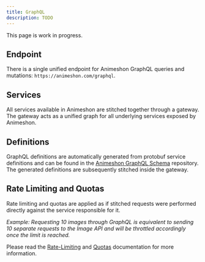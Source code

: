 ```yaml
---
title: GraphQL
description: TODO
---
```


This page is work in progress.

## Endpoint

There is a single unified endpoint for Animeshon GraphQL queries and mutations: `https://animeshon.com/graphql`.

## Services

All services available in Animeshon are stitched together through a gateway. The gateway acts as a unified graph for all underlying services exposed by Animeshon.

## Definitions

GraphQL definitions are automatically generated from protobuf service definitions and can be found in the [Animeshon GraphQL Schema](https://github.com/animeapis/graphql-schema) repository. The generated definitions are subsequently stitched inside the gateway.

## Rate Limiting and Quotas

Rate limiting and quotas are applied as if stitched requests were performed directly against the service responsible for it.

_Example: Requesting 10 images through GraphQL is equivalent to sending 10 separate requests to the Image API and will be throttled accordingly once the limit is reached._

Please read the [Rate-Limiting](/policies/rate-limiting) and [Quotas](/policies/quotas) documentation for more information.
